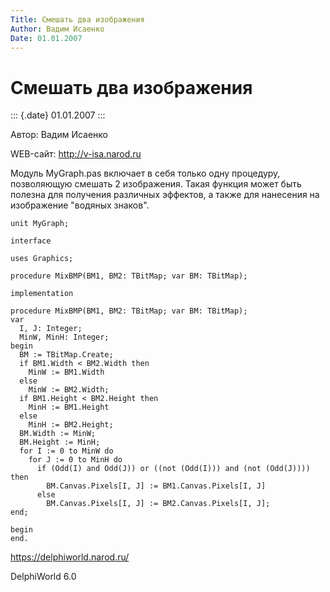```yaml
---
Title: Смешать два изображения
Author: Вадим Исаенко
Date: 01.01.2007
---
```



Смешать два изображения
=======================

::: {.date}
01.01.2007
:::

Автор: Вадим Исаенко

WEB-сайт: http://v-isa.narod.ru

Модуль MyGraph.pas включает в себя только одну процедуру, позволяющую
смешать 2 изображения. Такая функция может быть полезна для получения
различных эффектов, а также для нанесения на изображение \"водяных
знаков\".

    unit MyGraph;
     
    interface
     
    uses Graphics;
     
    procedure MixBMP(BM1, BM2: TBitMap; var BM: TBitMap);
     
    implementation
     
    procedure MixBMP(BM1, BM2: TBitMap; var BM: TBitMap);
    var
      I, J: Integer;
      MinW, MinH: Integer;
    begin
      BM := TBitMap.Create;
      if BM1.Width < BM2.Width then
        MinW := BM1.Width
      else
        MinW := BM2.Width;
      if BM1.Height < BM2.Height then
        MinH := BM1.Height
      else
        MinH := BM2.Height;
      BM.Width := MinW;
      BM.Height := MinH;
      for I := 0 to MinW do
        for J := 0 to MinH do
          if (Odd(I) and Odd(J)) or ((not (Odd(I))) and (not (Odd(J)))) then
            BM.Canvas.Pixels[I, J] := BM1.Canvas.Pixels[I, J]
          else
            BM.Canvas.Pixels[I, J] := BM2.Canvas.Pixels[I, J];
    end;
     
    begin
    end.

<https://delphiworld.narod.ru/>

DelphiWorld 6.0
